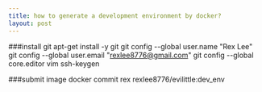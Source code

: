 ```yaml
---
title: how to generate a development environment by docker?
layout: post
---
```


###install git
apt-get install -y git
git config --global user.name "Rex Lee"
git config --global user.email "rexlee8776@gmail.com"
git config --global core.editor vim
ssh-keygen

###submit image
docker commit rex rexlee8776/evilittle:dev_env

